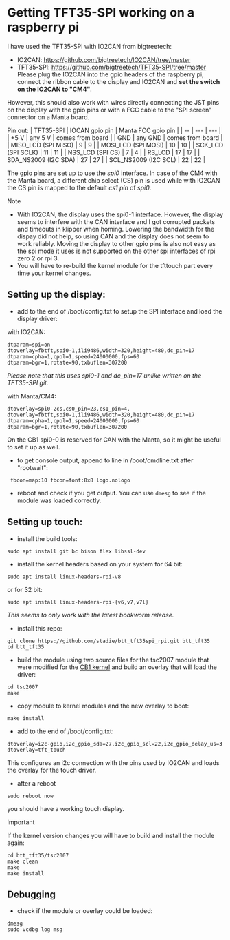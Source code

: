 # Getting TFT35-SPI working on a raspberry pi

I have used the TFT35-SPI with IO2CAN from bigtreetech:
 - IO2CAN: https://github.com/bigtreetech/IO2CAN/tree/master
 - TFT35-SPI: https://github.com/bigtreetech/TFT35-SPI/tree/master
Please plug the IO2CAN into the gpio headers of the raspberry pi, connect the ribbon cable to the display and IO2CAN and **set the switch on the IO2CAN to "CM4"**.

However, this should also work with wires directly connecting the JST pins on the display with the gpio pins or  with a FCC cable to the "SPI screen" connector on a Manta board.

Pin out:
| TFT35-SPI | IOCAN gpio pin | Manta FCC gpio pin |
| -- | --- | --- |
| +5 V | any 5 V | comes from board |
| GND | any GND | comes from board |
| MISO_LCD (SPI MISO) | 9 | 9 |
| MOSI_LCD (SPI MOSI) | 10 | 10 |
| SCK_LCD (SPI SCLK) | 11 | 11 |
| NSS_LCD (SPI CS) | 7 | 4 | 
| RS_LCD | 17 | 17 |
| SDA_NS2009 (I2C SDA) | 27  | 27 |
| SCL_NS2009 (I2C SCL) | 22 | 22 |

The gpio pins are set up to use the *spi0* interface. In case of the CM4 with the Manta board, a different chip select (CS) pin is used while with IO2CAN the CS pin is mapped to the default *cs1 pin* of *spi0*. 


> [!NOTE]
> - With IO2CAN, the display uses the spi0-1 interface. However, the display seems to interfere with the CAN interface and I got corrupted packets and timeouts in klipper when homing. Lowering the bandwidth for the dispay did not help, so using CAN and the display does not seem to work reliably. Moving the display to other gpio pins is also not easy as the spi mode it uses is not supported on the other spi interfaces of rpi zero 2 or rpi 3.
> - You will have to re-build the kernel module for the tfttouch part every time your kernel changes.


## Setting up the display:

- add to the end of /boot/config.txt to setup the SPI interface and load the display driver:

with IO2CAN:
```
dtparam=spi=on
dtoverlay=fbtft,spi0-1,ili9486,width=320,height=480,dc_pin=17
dtparam=cpha=1,cpol=1,speed=24000000,fps=60
dtparam=bgr=1,rotate=90,txbuflen=307200
```
_Please note that this uses spi0-1 and dc_pin=17 unlike written on the TFT35-SPI git._

with Manta/CM4:
 ```
dtoverlay=spi0-2cs,cs0_pin=23,cs1_pin=4,
dtoverlay=fbtft,spi0-1,ili9486,width=320,height=480,dc_pin=17
dtparam=cpha=1,cpol=1,speed=24000000,fps=60
dtparam=bgr=1,rotate=90,txbuflen=307200
``` 
On the CB1 spi0-0 is reserved for CAN with the Manta, so it might be useful to set it up as well.

- to get console output, append to line in /boot/cmdline.txt after "rootwait":
```
 fbcon=map:10 fbcon=font:8x8 logo.nologo
```

- reboot and check if you get output. You can use ```dmesg``` to see if the module was loaded correctly.

## Setting up touch:

- install the build tools:
```
sudo apt install git bc bison flex libssl-dev
```

- install the kernel headers based on your system
for 64 bit:
```
sudo apt install linux-headers-rpi-v8
``` 
or for 32 bit:
```
sudo apt install linux-headers-rpi-{v6,v7,v7l}
```

_This seems to only work with the latest *bookworm* release._

- install this repo:
```
git clone https://github.com/stadie/btt_tft35spi_rpi.git btt_tft35
cd btt_tft35
```

- build the module using two source files for the tsc2007 module that were modified for the [CB1 kernel](https://github.com/bigtreetech/CB1-Kernel) and build an overlay that will load the driver:
```
cd tsc2007
make
```

- copy module to kernel modules and the new overlay to boot:
```
make install
```

- add to the end of /boot/config.txt:
```
dtoverlay=i2c-gpio,i2c_gpio_sda=27,i2c_gpio_scl=22,i2c_gpio_delay_us=3
dtoverlay=tft_touch
```
This configures an i2c connection with the pins used by IO2CAN and loads the overlay for the touch driver.

- after a reboot
```
sudo reboot now
```
you should have a working touch display.

> [!IMPORTANT]
> If the kernel version changes you will have to build and install the module again:
> ```
> cd btt_tft35/tsc2007
> make clean
> make
> make install
> ```

## Debugging

- check if the module or overlay could be loaded:
```
dmesg
sudo vcdbg log msg
```
